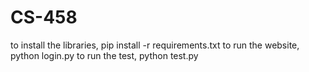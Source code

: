 # CS-458
to install the libraries, pip install -r requirements.txt
to run the website, python login.py
to run the test, python test.py 